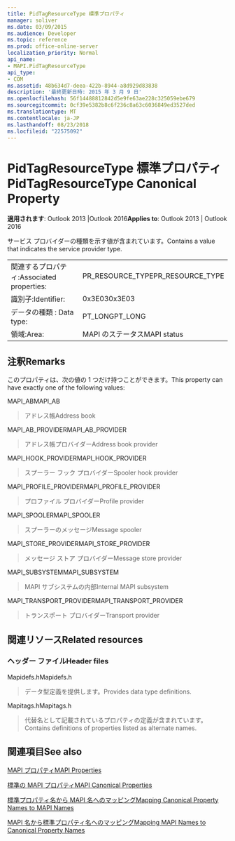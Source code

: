 ```yaml
---
title: PidTagResourceType 標準プロパティ
manager: soliver
ms.date: 03/09/2015
ms.audience: Developer
ms.topic: reference
ms.prod: office-online-server
localization_priority: Normal
api_name:
- MAPI.PidTagResourceType
api_type:
- COM
ms.assetid: 48b634d7-deea-422b-8944-a8d929d83838
description: '最終更新日時: 2015 年 3 月 9 日'
ms.openlocfilehash: 56f14488812842d5e9fe63ae228c325059ebe679
ms.sourcegitcommit: 0cf39e5382b8c6f236c8a63c6036849ed3527ded
ms.translationtype: MT
ms.contentlocale: ja-JP
ms.lasthandoff: 08/23/2018
ms.locfileid: "22575092"
---
```

# <a name="pidtagresourcetype-canonical-property"></a><span data-ttu-id="8c58f-103">PidTagResourceType 標準プロパティ</span><span class="sxs-lookup"><span data-stu-id="8c58f-103">PidTagResourceType Canonical Property</span></span>

  
  
<span data-ttu-id="8c58f-104">**適用されます**: Outlook 2013 |Outlook 2016</span><span class="sxs-lookup"><span data-stu-id="8c58f-104">**Applies to**: Outlook 2013 | Outlook 2016</span></span> 
  
<span data-ttu-id="8c58f-105">サービス プロバイダーの種類を示す値が含まれています。</span><span class="sxs-lookup"><span data-stu-id="8c58f-105">Contains a value that indicates the service provider type.</span></span>
  
|||
|:-----|:-----|
|<span data-ttu-id="8c58f-106">関連するプロパティ:</span><span class="sxs-lookup"><span data-stu-id="8c58f-106">Associated properties:</span></span>  <br/> |<span data-ttu-id="8c58f-107">PR_RESOURCE_TYPE</span><span class="sxs-lookup"><span data-stu-id="8c58f-107">PR_RESOURCE_TYPE</span></span>  <br/> |
|<span data-ttu-id="8c58f-108">識別子:</span><span class="sxs-lookup"><span data-stu-id="8c58f-108">Identifier:</span></span>  <br/> |<span data-ttu-id="8c58f-109">0x3E03</span><span class="sxs-lookup"><span data-stu-id="8c58f-109">0x3E03</span></span>  <br/> |
|<span data-ttu-id="8c58f-110">データの種類 : </span><span class="sxs-lookup"><span data-stu-id="8c58f-110">Data type:</span></span>  <br/> |<span data-ttu-id="8c58f-111">PT_LONG</span><span class="sxs-lookup"><span data-stu-id="8c58f-111">PT_LONG</span></span>  <br/> |
|<span data-ttu-id="8c58f-112">領域:</span><span class="sxs-lookup"><span data-stu-id="8c58f-112">Area:</span></span>  <br/> |<span data-ttu-id="8c58f-113">MAPI のステータス</span><span class="sxs-lookup"><span data-stu-id="8c58f-113">MAPI status</span></span>  <br/> |
   
## <a name="remarks"></a><span data-ttu-id="8c58f-114">注釈</span><span class="sxs-lookup"><span data-stu-id="8c58f-114">Remarks</span></span>

<span data-ttu-id="8c58f-115">このプロパティは、次の値の 1 つだけ持つことができます。</span><span class="sxs-lookup"><span data-stu-id="8c58f-115">This property can have exactly one of the following values:</span></span>
  
<span data-ttu-id="8c58f-116">MAPI_AB</span><span class="sxs-lookup"><span data-stu-id="8c58f-116">MAPI_AB</span></span> 
  
> <span data-ttu-id="8c58f-117">アドレス帳</span><span class="sxs-lookup"><span data-stu-id="8c58f-117">Address book</span></span>
    
<span data-ttu-id="8c58f-118">MAPI_AB_PROVIDER</span><span class="sxs-lookup"><span data-stu-id="8c58f-118">MAPI_AB_PROVIDER</span></span> 
  
> <span data-ttu-id="8c58f-119">アドレス帳プロバイダー</span><span class="sxs-lookup"><span data-stu-id="8c58f-119">Address book provider</span></span>
    
<span data-ttu-id="8c58f-120">MAPI_HOOK_PROVIDER</span><span class="sxs-lookup"><span data-stu-id="8c58f-120">MAPI_HOOK_PROVIDER</span></span> 
  
> <span data-ttu-id="8c58f-121">スプーラー フック プロバイダー</span><span class="sxs-lookup"><span data-stu-id="8c58f-121">Spooler hook provider</span></span>
    
<span data-ttu-id="8c58f-122">MAPI_PROFILE_PROVIDER</span><span class="sxs-lookup"><span data-stu-id="8c58f-122">MAPI_PROFILE_PROVIDER</span></span> 
  
> <span data-ttu-id="8c58f-123">プロファイル プロバイダー</span><span class="sxs-lookup"><span data-stu-id="8c58f-123">Profile provider</span></span>
    
<span data-ttu-id="8c58f-124">MAPI_SPOOLER</span><span class="sxs-lookup"><span data-stu-id="8c58f-124">MAPI_SPOOLER</span></span> 
  
> <span data-ttu-id="8c58f-125">スプーラーのメッセージ</span><span class="sxs-lookup"><span data-stu-id="8c58f-125">Message spooler</span></span>
    
<span data-ttu-id="8c58f-126">MAPI_STORE_PROVIDER</span><span class="sxs-lookup"><span data-stu-id="8c58f-126">MAPI_STORE_PROVIDER</span></span> 
  
> <span data-ttu-id="8c58f-127">メッセージ ストア プロバイダー</span><span class="sxs-lookup"><span data-stu-id="8c58f-127">Message store provider</span></span>
    
<span data-ttu-id="8c58f-128">MAPI_SUBSYSTEM</span><span class="sxs-lookup"><span data-stu-id="8c58f-128">MAPI_SUBSYSTEM</span></span> 
  
> <span data-ttu-id="8c58f-129">MAPI サブシステムの内部</span><span class="sxs-lookup"><span data-stu-id="8c58f-129">Internal MAPI subsystem</span></span>
    
<span data-ttu-id="8c58f-130">MAPI_TRANSPORT_PROVIDER</span><span class="sxs-lookup"><span data-stu-id="8c58f-130">MAPI_TRANSPORT_PROVIDER</span></span> 
  
> <span data-ttu-id="8c58f-131">トランスポート プロバイダー</span><span class="sxs-lookup"><span data-stu-id="8c58f-131">Transport provider</span></span>
    
## <a name="related-resources"></a><span data-ttu-id="8c58f-132">関連リソース</span><span class="sxs-lookup"><span data-stu-id="8c58f-132">Related resources</span></span>

### <a name="header-files"></a><span data-ttu-id="8c58f-133">ヘッダー ファイル</span><span class="sxs-lookup"><span data-stu-id="8c58f-133">Header files</span></span>

<span data-ttu-id="8c58f-134">Mapidefs.h</span><span class="sxs-lookup"><span data-stu-id="8c58f-134">Mapidefs.h</span></span>
  
> <span data-ttu-id="8c58f-135">データ型定義を提供します。</span><span class="sxs-lookup"><span data-stu-id="8c58f-135">Provides data type definitions.</span></span>
    
<span data-ttu-id="8c58f-136">Mapitags.h</span><span class="sxs-lookup"><span data-stu-id="8c58f-136">Mapitags.h</span></span>
  
> <span data-ttu-id="8c58f-137">代替名として記載されているプロパティの定義が含まれています。</span><span class="sxs-lookup"><span data-stu-id="8c58f-137">Contains definitions of properties listed as alternate names.</span></span>
    
## <a name="see-also"></a><span data-ttu-id="8c58f-138">関連項目</span><span class="sxs-lookup"><span data-stu-id="8c58f-138">See also</span></span>



[<span data-ttu-id="8c58f-139">MAPI プロパティ</span><span class="sxs-lookup"><span data-stu-id="8c58f-139">MAPI Properties</span></span>](mapi-properties.md)
  
[<span data-ttu-id="8c58f-140">標準の MAPI プロパティ</span><span class="sxs-lookup"><span data-stu-id="8c58f-140">MAPI Canonical Properties</span></span>](mapi-canonical-properties.md)
  
[<span data-ttu-id="8c58f-141">標準プロパティ名から MAPI 名へのマッピング</span><span class="sxs-lookup"><span data-stu-id="8c58f-141">Mapping Canonical Property Names to MAPI Names</span></span>](mapping-canonical-property-names-to-mapi-names.md)
  
[<span data-ttu-id="8c58f-142">MAPI 名から標準プロパティ名へのマッピング</span><span class="sxs-lookup"><span data-stu-id="8c58f-142">Mapping MAPI Names to Canonical Property Names</span></span>](mapping-mapi-names-to-canonical-property-names.md)


